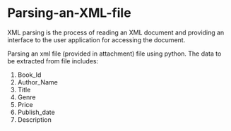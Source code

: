 # Parsing-an-XML-file
XML parsing is the process of reading an XML document and providing an interface to the user application for accessing the document. 

Parsing an xml file (provided in attachment) file using python.
The data to be extracted from file includes:
1. Book_Id
2. Author_Name 
3. Title
4. Genre 
5. Price
6. Publish_date
7. Description
